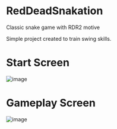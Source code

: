 # RedDeadSnakation
Classic snake game with RDR2 motive

Simple project created to train swing skills.

# Start Screen
![image](https://github.com/user-attachments/assets/9fa33ea5-0704-4ce1-be23-c6c03249d32a)

# Gameplay Screen
![image](https://github.com/user-attachments/assets/1e4c4cbb-d18d-4d46-8cfb-2e6ae4327dd6)
